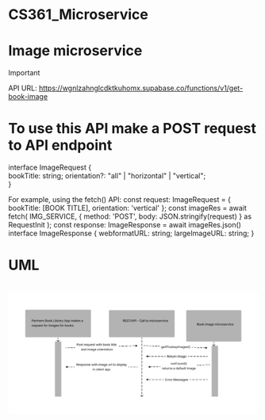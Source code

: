 # CS361_Microservice

# Image microservice
> [!IMPORTANT]
> API URL: https://wgnlzahnglcdktkuhomx.supabase.co/functions/v1/get-book-image

# To use this API make a POST request to API endpoint
<p>
  interface ImageRequest {
  <br/>
  bookTitle: string;
  orientation?: "all" | "horizontal" | "vertical";
  <br/>
  }
</p>

For example, using the fetch() API:
const request: ImageRequest = {
  bookTitle: [BOOK TITLE],
  orientation: 'vertical'
};
const imageRes = await fetch(
  IMG_SERVICE,
  {
    method: 'POST',
    body: JSON.stringify(request)
  } as RequestInit
);
const response: ImageResponse = await imageRes.json()
interface ImageResponse {
  webformatURL: string;
  largeImageURL: string;
}

# UML
# ![alt text](https://github.com/puczkowskyjp/CS361_Microservice/blob/main/public/UML.png?raw=true)